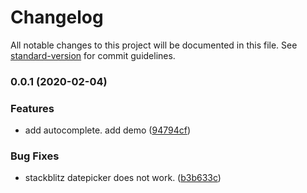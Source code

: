 # Changelog

All notable changes to this project will be documented in this file. See [standard-version](https://github.com/conventional-changelog/standard-version) for commit guidelines.

### 0.0.1 (2020-02-04)

### Features

- add autocomplete. add demo ([94794cf](http://git.xinanli.cn:7999/eshrefactor/x-formly/commit/94794cf7e722f9088d22f62c808f110669660b03))

### Bug Fixes

- stackblitz datepicker does not work. ([b3b633c](http://git.xinanli.cn:7999/eshrefactor/x-formly/commit/b3b633c7a6eef2cc819ca0b3a11dcf5d3e4428d4))
